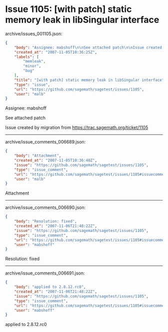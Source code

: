 # Issue 1105: [with patch] static memory leak in libSingular interface

archive/issues_001105.json:
```json
{
    "body": "Assignee: mabshoff\n\nSee attached patch\n\nIssue created by migration from https://trac.sagemath.org/ticket/1105\n\n",
    "created_at": "2007-11-05T10:36:25Z",
    "labels": [
        "memleak",
        "minor",
        "bug"
    ],
    "title": "[with patch] static memory leak in libSingular interface",
    "type": "issue",
    "url": "https://github.com/sagemath/sagetest/issues/1105",
    "user": "malb"
}
```
Assignee: mabshoff

See attached patch

Issue created by migration from https://trac.sagemath.org/ticket/1105





---

archive/issue_comments_006689.json:
```json
{
    "body": "Attachment",
    "created_at": "2007-11-05T10:36:40Z",
    "issue": "https://github.com/sagemath/sagetest/issues/1105",
    "type": "issue_comment",
    "url": "https://github.com/sagemath/sagetest/issues/1105#issuecomment-6689",
    "user": "malb"
}
```

Attachment



---

archive/issue_comments_006690.json:
```json
{
    "body": "Resolution: fixed",
    "created_at": "2007-11-06T21:48:22Z",
    "issue": "https://github.com/sagemath/sagetest/issues/1105",
    "type": "issue_comment",
    "url": "https://github.com/sagemath/sagetest/issues/1105#issuecomment-6690",
    "user": "mabshoff"
}
```

Resolution: fixed



---

archive/issue_comments_006691.json:
```json
{
    "body": "applied to 2.8.12.rc0",
    "created_at": "2007-11-06T21:48:22Z",
    "issue": "https://github.com/sagemath/sagetest/issues/1105",
    "type": "issue_comment",
    "url": "https://github.com/sagemath/sagetest/issues/1105#issuecomment-6691",
    "user": "mabshoff"
}
```

applied to 2.8.12.rc0

